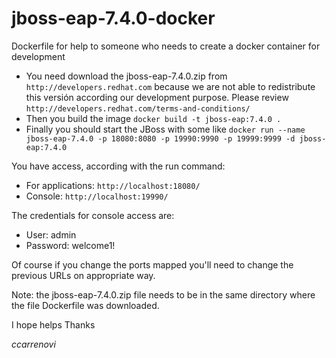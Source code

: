 # jboss-eap-7.4.0-docker
Dockerfile for help to someone who needs to create a docker container for development

* You need download the jboss-eap-7.4.0.zip from `http://developers.redhat.com` because we are not able to redistribute this versión according our development purpose.  Please review `http://developers.redhat.com/terms-and-conditions/`
* Then you build the image `` docker build -t jboss-eap:7.4.0 . ``
* Finally you should start the JBoss with some like `` docker run --name jboss-eap-7.4.0 -p 18080:8080 -p 19990:9990 -p 19999:9999 -d jboss-eap:7.4.0 ``

You have access, according with the run command:
* For applications: `http://localhost:18080/`
* Console: `http://localhost:19990/`

The credentials for console access are:
- User: admin
- Password: welcome1!

Of course if you change the ports mapped you'll need to change the previous URLs on appropriate way.

Note: the jboss-eap-7.4.0.zip file needs to be in the same directory where the file Dockerfile was downloaded.

I hope helps
Thanks

_ccarrenovi_
